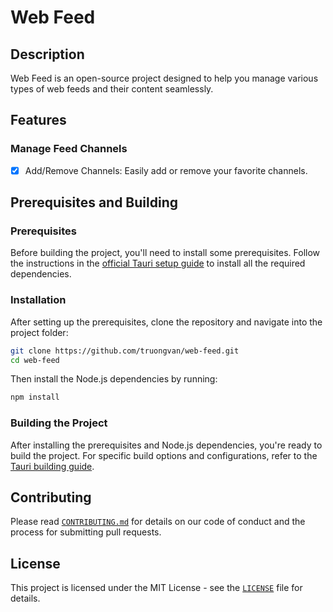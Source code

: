 # Web Feed

## Description

Web Feed is an open-source project designed to help you manage various types of web feeds and their content seamlessly.

## Features

### Manage Feed Channels

-   [x] Add/Remove Channels: Easily add or remove your favorite channels.

## Prerequisites and Building

### Prerequisites

Before building the project, you'll need to install some prerequisites. Follow the instructions in the [official Tauri setup guide](https://tauri.app/v1/guides/getting-started/prerequisites) to install all the required dependencies.

### Installation

After setting up the prerequisites, clone the repository and navigate into the project folder:

```bash
git clone https://github.com/truongvan/web-feed.git
cd web-feed
```

Then install the Node.js dependencies by running:

```bash
npm install
```

### Building the Project

After installing the prerequisites and Node.js dependencies, you're ready to build the project. For specific build options and configurations, refer to the [Tauri building guide](https://tauri.app/v1/guides/building/).

## Contributing

Please read [`CONTRIBUTING.md`](CONTRIBUTING.md) for details on our code of conduct and the process for submitting pull requests.

## License

This project is licensed under the MIT License - see the [`LICENSE`](LICENSE) file for details.
